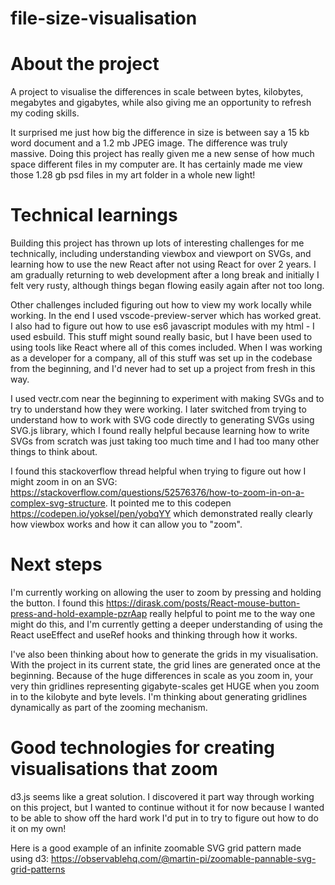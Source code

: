 # file-size-visualisation

# About the project

A project to visualise the differences in scale between bytes, kilobytes, megabytes and gigabytes, while also giving me an opportunity to refresh my coding skills.

It surprised me just how big the difference in size is between say a 15 kb word document and a 1.2 mb JPEG image. The difference was truly massive. Doing this project has really given me a new sense of how much space different files in my computer are. It has certainly made me view those 1.28 gb psd files in my art folder in a whole new light!

# Technical learnings

Building this project has thrown up lots of interesting challenges for me technically, including understanding viewbox and viewport on SVGs, and learning how to use the new React after not using React for over 2 years. I am gradually returning to web development after a long break and initially I felt very rusty, although things began flowing easily again after not too long.

Other challenges included figuring out how to view my work locally while working. In the end I used vscode-preview-server which has worked great. I also had to figure out how to use es6 javascript modules with my html - I used esbuild. This stuff might sound really basic, but I have been used to using tools like React where all of this comes included. When I was working as a developer for a company, all of this stuff was set up in the codebase from the beginning, and I'd never had to set up a project from fresh in this way.

I used vectr.com near the beginning to experiment with making SVGs and to try to understand how they were working. I later switched from trying to understand how to work with SVG code directly to generating SVGs using SVG.js library, which I found really helpful because learning how to write SVGs from scratch was just taking too much time and I had too many other things to think about.

I found this stackoverflow thread helpful when trying to figure out how I might zoom in on an SVG: https://stackoverflow.com/questions/52576376/how-to-zoom-in-on-a-complex-svg-structure. It pointed me to this codepen https://codepen.io/yoksel/pen/yobqYY which demonstrated really clearly how viewbox works and how it can allow you to "zoom".

# Next steps

I'm currently working on allowing the user to zoom by pressing and holding the button. I found this https://dirask.com/posts/React-mouse-button-press-and-hold-example-pzrAap really helpful to point me to the way one might do this, and I'm currently getting a deeper understanding of using the React useEffect and useRef hooks and thinking through how it works.

I've also been thinking about how to generate the grids in my visualisation. With the project in its current state, the grid lines are generated once at the beginning. Because of the huge differences in scale as you zoom in, your very thin gridlines representing gigabyte-scales get HUGE when you zoom in to the kilobyte and byte levels. I'm thinking about generating gridlines dynamically as part of the zooming mechanism.

# Good technologies for creating visualisations that zoom

d3.js seems like a great solution. I discovered it part way through working on this project, but I wanted to continue without it for now because I wanted to be able to show off the hard work I'd put in to try to figure out how to do it on my own!

Here is a good example of an infinite zoomable SVG grid pattern made using d3: https://observablehq.com/@martin-pi/zoomable-pannable-svg-grid-patterns


